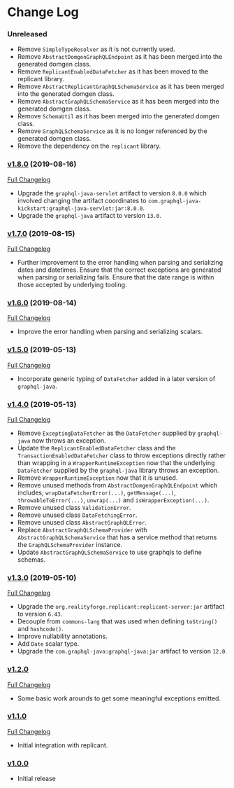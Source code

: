 # Change Log

### Unreleased

* Remove `SimpleTypeResolver` as it is not currently used.
* Remove `AbstractDomgenGraphQLEndpoint` as it has been merged into the generated domgen class.
* Remove `ReplicantEnabledDataFetcher` as it has been moved to the replicant library.
* Remove `AbstractReplicantGraphQLSchemaService` as it has been merged into the generated domgen class.
* Remove `AbstractGraphQLSchemaService` as it has been merged into the generated domgen class.
* Remove `SchemaUtil` as it has been merged into the generated domgen class.
* Remove `GraphQLSchemaService` as it is no longer referenced by the generated domgen class.
* Remove the dependency on the `replicant` library.

### [v1.8.0](https://github.com/realityforge/graphql-domgen-support/tree/v1.8.0) (2019-08-16)
[Full Changelog](https://github.com/realityforge/graphql-domgen-support/compare/v1.7.0...v1.8.0)

* Upgrade the `graphql-java-servlet` artifact to version `8.0.0` which involved changing the artifact coordinates to `com.graphql-java-kickstart:graphql-java-servlet:jar:8.0.0`.
* Upgrade the `graphql-java` artifact to version `13.0`.

### [v1.7.0](https://github.com/realityforge/graphql-domgen-support/tree/v1.7.0) (2019-08-15)
[Full Changelog](https://github.com/realityforge/graphql-domgen-support/compare/v1.6.0...v1.7.0)

* Further improvement to the error handling when parsing and serializing dates and datetimes. Ensure that the correct exceptions are generated when parsing or serializing fails. Ensure that the date range is within those accepted by underlying tooling.

### [v1.6.0](https://github.com/realityforge/graphql-domgen-support/tree/v1.6.0) (2019-08-14)
[Full Changelog](https://github.com/realityforge/graphql-domgen-support/compare/v1.5.0...v1.6.0)

* Improve the error handling when parsing and serializing scalars.

### [v1.5.0](https://github.com/realityforge/graphql-domgen-support/tree/v1.5.0) (2019-05-13)
[Full Changelog](https://github.com/realityforge/graphql-domgen-support/compare/v1.4.0...v1.5.0)

* Incorporate generic typing of `DataFetcher` added in a later version of `graphql-java`.

### [v1.4.0](https://github.com/realityforge/graphql-domgen-support/tree/v1.4.0) (2019-05-13)
[Full Changelog](https://github.com/realityforge/graphql-domgen-support/compare/v1.3.0...v1.4.0)

* Remove `ExceptingDataFetcher` as the `DataFetcher` supplied by `graphql-java` now throws an exception.
* Update the `ReplicantEnabledDataFetcher` class and the `TransactionEnabledDataFetcher` class to throw
  exceptions directly rather than wrapping in a `WrapperRuntimeException` now that the underlying `DataFetcher`
  supplied by the `graphql-java` library throws an exception.
* Remove `WrapperRuntimeException` now that it is unused.
* Remove unused methods from `AbstractDomgenGraphQLEndpoint` which includes; `wrapDataFetcherError(...)`,
  `getMessage(...)`, `throwableToError(...)`, `unwrap(...)` and `isWrapperException(...)`.
* Remove unused class `ValidationError`.
* Remove unused class `DataFetchingError`.
* Remove unused class `AbstractGraphQLError`.
* Replace `AbstractGraphQLSchemaProvider` with `AbstractGraphQLSchemaService` that has a service method that
  returns the `GraphQLSchemaProvider` instance.
* Update `AbstractGraphQLSchemaService` to use graphqls to define schemas.

### [v1.3.0](https://github.com/realityforge/graphql-domgen-support/tree/v1.3.0) (2019-05-10)
[Full Changelog](https://github.com/realityforge/graphql-domgen-support/compare/v1.2.0...v1.3.0)

* Upgrade the `org.realityforge.replicant:replicant-server:jar` artifact to version `6.43`.
* Decouple from `commons-lang` that was used when defining `toString()` and `hashcode()`.
* Improve nullability annotations.
* Add `Date` scalar type.
* Upgrade the `com.graphql-java:graphql-java:jar` artifact to version `12.0`.

### [v1.2.0](https://github.com/replicant4j/replicant/tree/v1.2.0)
[Full Changelog](https://github.com/replicant4j/replicant/compare/v1.1.0...v1.2.0)

* Some basic work arounds to get some meaningful exceptions emitted.

### [v1.1.0](https://github.com/replicant4j/replicant/tree/v1.1.0)
[Full Changelog](https://github.com/replicant4j/replicant/compare/v1.0.0...v1.1.0)

* Initial integration with replicant.

### [v1.0.0](https://github.com/replicant4j/replicant/tree/v1.0.0)

* Initial release
